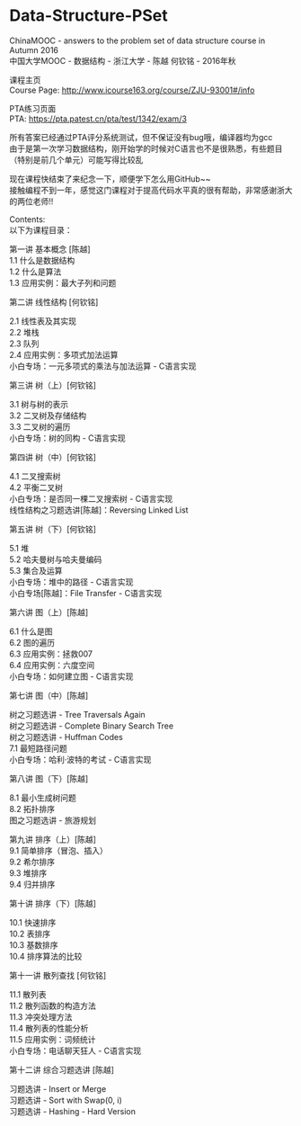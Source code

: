 # Data-Structure-PSet

ChinaMOOC - answers to the problem set of data structure course in Autumn 2016   
中国大学MOOC - 数据结构 - 浙江大学 - 陈越 何钦铭 - 2016年秋

课程主页         
Course Page: http://www.icourse163.org/course/ZJU-93001#/info               

PTA练习页面                  
PTA: https://pta.patest.cn/pta/test/1342/exam/3

所有答案已经通过PTA评分系统测试，但不保证没有bug哦，编译器均为gcc      
由于是第一次学习数据结构，刚开始学的时候对C语言也不是很熟悉，有些题目（特别是前几个单元）可能写得比较乱

现在课程快结束了来纪念一下，顺便学下怎么用GitHub~~     
接触编程不到一年，感觉这门课程对于提高代码水平真的很有帮助，非常感谢浙大的两位老师!!


Contents:       
以下为课程目录：       

第一讲 基本概念 [陈越]               
1.1 什么是数据结构             
1.2 什么是算法           
1.3 应用实例：最大子列和问题        

第二讲 线性结构 [何钦铭]  

2.1 线性表及其实现       
2.2 堆栈       
2.3 队列         
2.4 应用实例：多项式加法运算        
小白专场：一元多项式的乘法与加法运算 - C语言实现          
 
第三讲 树（上）[何钦铭]              

3.1 树与树的表示              
3.2 二叉树及存储结构           
3.3 二叉树的遍历            
小白专场：树的同构 - C语言实现               
 
第四讲 树（中）[何钦铭]          
      
4.1 二叉搜索树        
4.2 平衡二叉树        
小白专场：是否同一棵二叉搜索树 - C语言实现          
线性结构之习题选讲[陈越]：Reversing Linked List           
 
第五讲 树（下）[何钦铭]           

5.1 堆         
5.2 哈夫曼树与哈夫曼编码          
5.3 集合及运算          
小白专场：堆中的路径 - C语言实现         
小白专场[陈越]：File Transfer - C语言实现           

第六讲 图（上）[陈越]        

6.1 什么是图      
6.2 图的遍历         
6.3 应用实例：拯救007     
6.4 应用实例：六度空间      
小白专场：如何建立图 - C语言实现       
 
第七讲 图（中）[陈越]       

树之习题选讲 - Tree Traversals Again       
树之习题选讲 - Complete Binary Search Tree   
树之习题选讲 - Huffman Codes         
7.1 最短路径问题        
小白专场：哈利·波特的考试 - C语言实现   
 
第八讲 图（下）[陈越]   

8.1 最小生成树问题        
8.2 拓扑排序        
图之习题选讲 - 旅游规划         
 
第九讲 排序（上）[陈越]       
9.1 简单排序（冒泡、插入）           
9.2 希尔排序        
9.3 堆排序         
9.4 归并排序        
 
第十讲 排序（下）[陈越]        

10.1 快速排序         
10.2 表排序    
10.3 基数排序          
10.4 排序算法的比较          
 
第十一讲 散列查找 [何钦铭]            

11.1 散列表      
11.2 散列函数的构造方法            
11.3 冲突处理方法          
11.4 散列表的性能分析        
11.5 应用实例：词频统计        
小白专场：电话聊天狂人 - C语言实现             

第十二讲 综合习题选讲 [陈越]           

习题选讲 - Insert or Merge             
习题选讲 - Sort with Swap(0, i)         
习题选讲 - Hashing - Hard Version            
